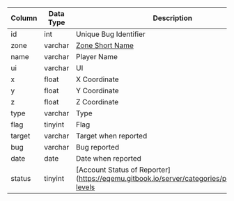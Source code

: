 | Column | Data Type | Description                                                                                  |
| ------ | --------- | -------------------------------------------------------------------------------------------- |
| id     | int       | Unique Bug Identifier                                                                        |
| zone   | varchar   | [Zone Short Name](https://eqemu.gitbook.io/server/categories/zones/zone-list)                |
| name   | varchar   | Player Name                                                                                  |
| ui     | varchar   | UI                                                                                           |
| x      | float     | X Coordinate                                                                                 |
| y      | float     | Y Coordinate                                                                                 |
| z      | float     | Z Coordinate                                                                                 |
| type   | varchar   | Type                                                                                         |
| flag   | tinyint   | Flag                                                                                         |
| target | varchar   | Target when reported                                                                         |
| bug    | varchar   | Bug reported                                                                                 |
| date   | date      | Date when reported                                                                           |
| status | tinyint   | [Account Status of Reporter](https://eqemu.gitbook.io/server/categories/player/status-levels |